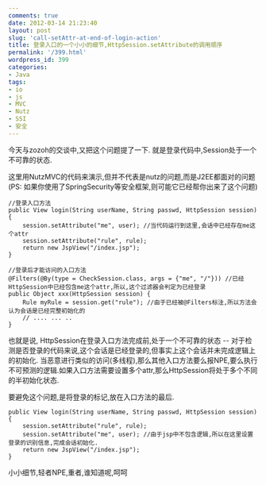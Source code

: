 ```yaml
---
comments: true
date: 2012-03-14 21:23:40
layout: post
slug: 'call-setAttr-at-end-of-login-action'
title: 登录入口的一个小小的细节,HttpSession.setAttribute的调用顺序
permalink: '/399.html'
wordpress_id: 399
categories:
- Java
tags:
- io
- js
- MVC
- Nutz
- SSI
- 安全
---
```


今天与zozoh的交谈中,又把这个问题提了一下. 就是登录代码中,Session处于一个不可靠的状态.

这里用NutzMVC的代码来演示,但并不代表是nutz的问题,而是J2EE都面对的问题(PS: 如果你使用了SpringSecurity等安全框架,则可能它已经帮你出来了这个问题)

    //登录入口方法
    public View login(String userName, String passwd, HttpSession session) {
        session.setAttribute("me", user); //当代码运行到这里,会话中已经存在me这个attr
        session.setAttribute("rule", rule);
        return new JspView("/index.jsp");
    }
    
    //登录后才能访问的入口方法
    @Filters(@By(type = CheckSession.class, args = {"me", "/"})) //已经HttpSession中已经包含me这个attr,所以,这个过滤器会判定为已经登录
    public Object xxx(HttpSession session) {
        Rule myRule = session.get("rule"); //由于已经被@Filters标注,所以方法会认为会话是已经完整初始化的
        // .... ... .. 
    }
    
也就是说, HttpSession在登录入口方法完成前,处于一个不可靠的状态 -- 对于检测是否登录的代码来说,这个会话是已经登录的,但事实上这个会话并未完成逻辑上的初始化.
当恶意进行类似的访问(多线程),那么其他入口方法要么报NPE,要么执行不可预测的逻辑.如果入口方法需要设置多个attr,那么HttpSession将处于多个不同的半初始化状态.

要避免这个问题,是将登录的标记,放在入口方法的最后.

    public View login(String userName, String passwd, HttpSession session) {
        session.setAttribute("rule", rule);
        session.setAttribute("me", user); //由于jsp中不包含逻辑,所以在这里设置登录的识别信息,完成会话初始化.
        return new JspView("/index.jsp");
    }
    
小小细节,轻者NPE,重者,谁知道呢,呵呵

